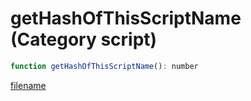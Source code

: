 # getHashOfThisScriptName (Category script)

```js
function getHashOfThisScriptName(): number
```

[filename](getHashOfThisScriptName_m.md ':include')